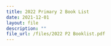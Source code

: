 ```yaml
---
title: 2022 Primary 2 Book List
date: 2021-12-01
layout: file
description: ""
file_url: /files/2022 P2 Booklist.pdf
---
```

